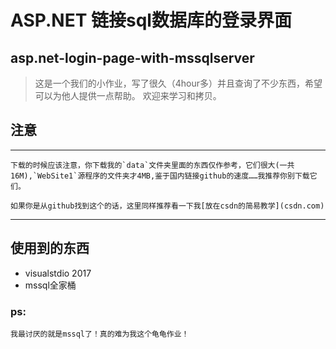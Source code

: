 # ASP.NET 链接sql数据库的登录界面

## asp.net-login-page-with-mssqlserver


>这是一个我们的小作业，写了很久（4hour多）并且查询了不少东西，希望可以为他人提供一点帮助。
>欢迎来学习和拷贝。

## 注意
***
    下载的时候应该注意，你下载我的`data`文件夹里面的东西仅作参考，它们很大(一共16M),`WebSite1`源程序的文件夹才4MB,鉴于国内链接github的速度……我推荐你别下载它们。

    如果你是从github找到这个的话，这里同样推荐看一下我[放在csdn的简易教学](csdn.com)
***
## 使用到的东西

- visualstdio 2017
- mssql全家桶
  
### ps:
    我最讨厌的就是mssql了！真的难为我这个龟龟作业！
